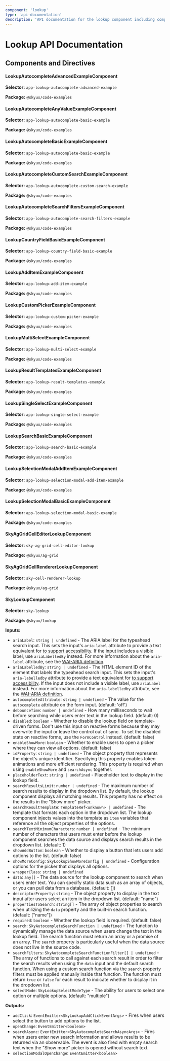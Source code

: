 ```yaml
---
component: 'lookup'
type: 'api-documentation'
description: 'API documentation for the lookup component including components, interfaces, and types.'
---
```


# Lookup API Documentation

## Components and Directives

#### LookupAutocompleteAdvancedExampleComponent

**Selector:** `app-lookup-autocomplete-advanced-example`

**Package:** `@skyux/code-examples`

#### LookupAutocompleteAnyValueExampleComponent

**Selector:** `app-lookup-autocomplete-basic-example`

**Package:** `@skyux/code-examples`

#### LookupAutocompleteBasicExampleComponent

**Selector:** `app-lookup-autocomplete-basic-example`

**Package:** `@skyux/code-examples`

#### LookupAutocompleteCustomSearchExampleComponent

**Selector:** `app-lookup-autocomplete-custom-search-example`

**Package:** `@skyux/code-examples`

#### LookupAutocompleteSearchFiltersExampleComponent

**Selector:** `app-lookup-autocomplete-search-filters-example`

**Package:** `@skyux/code-examples`

#### LookupCountryFieldBasicExampleComponent

**Selector:** `app-lookup-country-field-basic-example`

**Package:** `@skyux/code-examples`

#### LookupAddItemExampleComponent

**Selector:** `app-lookup-add-item-example`

**Package:** `@skyux/code-examples`

#### LookupCustomPickerExampleComponent

**Selector:** `app-lookup-custom-picker-example`

**Package:** `@skyux/code-examples`

#### LookupMultiSelectExampleComponent

**Selector:** `app-lookup-multi-select-example`

**Package:** `@skyux/code-examples`

#### LookupResultTemplatesExampleComponent

**Selector:** `app-lookup-result-templates-example`

**Package:** `@skyux/code-examples`

#### LookupSingleSelectExampleComponent

**Selector:** `app-lookup-single-select-example`

**Package:** `@skyux/code-examples`

#### LookupSearchBasicExampleComponent

**Selector:** `app-lookup-search-basic-example`

**Package:** `@skyux/code-examples`

#### LookupSelectionModalAddItemExampleComponent

**Selector:** `app-lookup-selection-modal-add-item-example`

**Package:** `@skyux/code-examples`

#### LookupSelectionModalBasicExampleComponent

**Selector:** `app-lookup-selection-modal-basic-example`

**Package:** `@skyux/code-examples`

#### SkyAgGridCellEditorLookupComponent

**Selector:** `sky-ag-grid-cell-editor-lookup`

**Package:** `@skyux/ag-grid`

#### SkyAgGridCellRendererLookupComponent

**Selector:** `sky-cell-renderer-lookup`

**Package:** `@skyux/ag-grid`

#### SkyLookupComponent

**Selector:** `sky-lookup`

**Package:** `@skyux/lookup`

**Inputs:**

- `ariaLabel`: `string | undefined` - The ARIA label for the typeahead search input. This sets the input's `aria-label` attribute to provide a text equivalent for
[to support accessibility](https://developer.blackbaud.com/skyux/learn/accessibility).
If the input includes a visible label, use `ariaLabelledBy` instead.
For more information about the `aria-label` attribute, see the [WAI-ARIA definition](https://www.w3.org/TR/wai-aria/#aria-label).
- `ariaLabelledBy`: `string | undefined` - The HTML element ID of the element that labels
the typeahead search input. This sets the input's `aria-labelledby` attribute to provide a text equivalent for
[to support accessibility](https://developer.blackbaud.com/skyux/learn/accessibility).
If the input does not include a visible label, use `ariaLabel` instead.
For more information about the `aria-labelledby` attribute, see the [WAI-ARIA definition](https://www.w3.org/TR/wai-aria/#aria-labelledby).
- `autocompleteAttribute`: `string | undefined` - The value for the `autocomplete` attribute on the form input. (default: 'off')
- `debounceTime`: `number | undefined` - How many milliseconds to wait before searching while users
enter text in the lookup field. (default: 0)
- `disabled`: `boolean` - Whether to disable the lookup field on template-driven forms. Don't use this input on reactive forms because they may overwrite the input or leave the control out of sync.
To set the disabled state on reactive forms, use the `FormControl` instead. (default: false)
- `enableShowMore`: `boolean` - Whether to enable users to open a picker where they can view all options. (default: false)
- `idProperty`: `string | undefined` - The object property that represents the object's unique identifier.
Specifying this property enables token animations and more efficient rendering.
This property is required when using `enableShowMore` and `searchAsync` together.
- `placeholderText`: `string | undefined` - Placeholder text to display in the lookup field.
- `searchResultsLimit`: `number | undefined` - The maximum number of search results to display in the dropdown
list. By default, the lookup component displays all matching results.
This property has no effect on the results in the "Show more" picker.
- `searchResultTemplate`: `TemplateRef<unknown> | undefined` - The template that formats each option in the dropdown list. The lookup component
injects values into the template as `item` variables that reference all the object
properties of the options.
- `searchTextMinimumCharacters`: `number | undefined` - The minimum number of characters that users must enter before
the lookup component searches the data source and displays search results
in the dropdown list. (default: 1)
- `showAddButton`: `boolean` - Whether to display a button that lets users add options to the list. (default: false)
- `showMoreConfig`: `SkyLookupShowMoreConfig | undefined` - Configuration options for the picker that displays all options.
- `wrapperClass`: `string | undefined`
- `data`: `any[]` - The data source for the lookup component to search when users
enter text. You can specify static data such as an array of objects, or
you can pull data from a database. (default: [])
- `descriptorProperty`: `string` - The object property to display in the text input after users
select an item in the dropdown list. (default: "name")
- `propertiesToSearch`: `string[]` - The array of object properties to search when utilizing the `data` property and the built-in search function. (default: ["name"])
- `required`: `boolean` - Whether the lookup field is required. (default: false)
- `search`: `SkyAutocompleteSearchFunction | undefined` - The function to dynamically manage the data source when users
change the text in the lookup field. The search function must return
an array or a promise of an array. The `search` property is particularly
useful when the data source does not live in the source code.
- `searchFilters`: `SkyAutocompleteSearchFunctionFilter[] | undefined` - The array of functions to call against each search result in order
to filter the search results when using the `data` input and the default search function. When
using a custom search function via the `search` property filters must be
applied manually inside that function. The function must return `true` or
`false` for each result to indicate whether to display it in the dropdown list.
- `selectMode`: `SkyLookupSelectModeType` - The ability for users to select one option or multiple options. (default: "multiple")

**Outputs:**

- `addClick`: `EventEmitter<SkyLookupAddClickEventArgs>` - Fires when users select the button to add options to the list.
- `openChange`: `EventEmitter<boolean>`
- `searchAsync`: `EventEmitter<SkyAutocompleteSearchAsyncArgs>` - Fires when users enter new search information and allows results to be
returned via an observable. The event is also fired with empty search text
when the "Show more" picker is opened without search text.
- `selectionModalOpenChange`: `EventEmitter<boolean>`